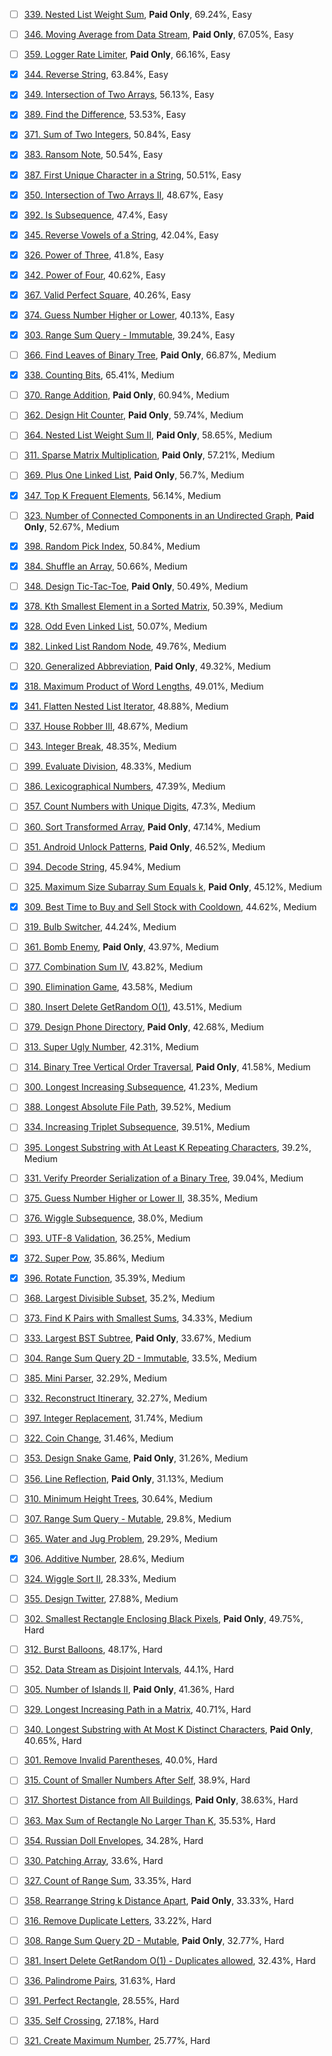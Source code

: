 - [ ] [339. Nested List Weight Sum](https://leetcode.com/problems/nested-list-weight-sum/), **Paid Only**, 69.24%, Easy

- [ ] [346. Moving Average from Data Stream](https://leetcode.com/problems/moving-average-from-data-stream/), **Paid Only**, 67.05%, Easy

- [ ] [359. Logger Rate Limiter](https://leetcode.com/problems/logger-rate-limiter/), **Paid Only**, 66.16%, Easy

- [x] [344. Reverse String](https://leetcode.com/problems/reverse-string/), 63.84%, Easy

- [x] [349. Intersection of Two Arrays](https://leetcode.com/problems/intersection-of-two-arrays/), 56.13%, Easy

- [x] [389. Find the Difference](https://leetcode.com/problems/find-the-difference/), 53.53%, Easy

- [x] [371. Sum of Two Integers](https://leetcode.com/problems/sum-of-two-integers/), 50.84%, Easy

- [x] [383. Ransom Note](https://leetcode.com/problems/ransom-note/), 50.54%, Easy

- [x] [387. First Unique Character in a String](https://leetcode.com/problems/first-unique-character-in-a-string/), 50.51%, Easy

- [x] [350. Intersection of Two Arrays II](https://leetcode.com/problems/intersection-of-two-arrays-ii/), 48.67%, Easy

- [x] [392. Is Subsequence](https://leetcode.com/problems/is-subsequence/), 47.4%, Easy

- [x] [345. Reverse Vowels of a String](https://leetcode.com/problems/reverse-vowels-of-a-string/), 42.04%, Easy

- [x] [326. Power of Three](https://leetcode.com/problems/power-of-three/), 41.8%, Easy

- [x] [342. Power of Four](https://leetcode.com/problems/power-of-four/), 40.62%, Easy

- [x] [367. Valid Perfect Square](https://leetcode.com/problems/valid-perfect-square/), 40.26%, Easy

- [x] [374. Guess Number Higher or Lower](https://leetcode.com/problems/guess-number-higher-or-lower/), 40.13%, Easy

- [x] [303. Range Sum Query - Immutable](https://leetcode.com/problems/range-sum-query-immutable/), 39.24%, Easy

- [ ] [366. Find Leaves of Binary Tree](https://leetcode.com/problems/find-leaves-of-binary-tree/), **Paid Only**, 66.87%, Medium

- [x] [338. Counting Bits](https://leetcode.com/problems/counting-bits/), 65.41%, Medium

- [ ] [370. Range Addition](https://leetcode.com/problems/range-addition/), **Paid Only**, 60.94%, Medium

- [ ] [362. Design Hit Counter](https://leetcode.com/problems/design-hit-counter/), **Paid Only**, 59.74%, Medium

- [ ] [364. Nested List Weight Sum II](https://leetcode.com/problems/nested-list-weight-sum-ii/), **Paid Only**, 58.65%, Medium

- [ ] [311. Sparse Matrix Multiplication](https://leetcode.com/problems/sparse-matrix-multiplication/), **Paid Only**, 57.21%, Medium

- [ ] [369. Plus One Linked List](https://leetcode.com/problems/plus-one-linked-list/), **Paid Only**, 56.7%, Medium

- [x] [347. Top K Frequent Elements](https://leetcode.com/problems/top-k-frequent-elements/), 56.14%, Medium

- [ ] [323. Number of Connected Components in an Undirected Graph](https://leetcode.com/problems/number-of-connected-components-in-an-undirected-graph/), **Paid Only**, 52.67%, Medium

- [x] [398. Random Pick Index](https://leetcode.com/problems/random-pick-index/), 50.84%, Medium

- [x] [384. Shuffle an Array](https://leetcode.com/problems/shuffle-an-array/), 50.66%, Medium

- [ ] [348. Design Tic-Tac-Toe](https://leetcode.com/problems/design-tic-tac-toe/), **Paid Only**, 50.49%, Medium

- [x] [378. Kth Smallest Element in a Sorted Matrix](https://leetcode.com/problems/kth-smallest-element-in-a-sorted-matrix/), 50.39%, Medium

- [x] [328. Odd Even Linked List](https://leetcode.com/problems/odd-even-linked-list/), 50.07%, Medium

- [x] [382. Linked List Random Node](https://leetcode.com/problems/linked-list-random-node/), 49.76%, Medium

- [ ] [320. Generalized Abbreviation](https://leetcode.com/problems/generalized-abbreviation/), **Paid Only**, 49.32%, Medium

- [x] [318. Maximum Product of Word Lengths](https://leetcode.com/problems/maximum-product-of-word-lengths/), 49.01%, Medium

- [x] [341. Flatten Nested List Iterator](https://leetcode.com/problems/flatten-nested-list-iterator/), 48.88%, Medium

- [ ] [337. House Robber III](https://leetcode.com/problems/house-robber-iii/), 48.67%, Medium

- [ ] [343. Integer Break](https://leetcode.com/problems/integer-break/), 48.35%, Medium

- [ ] [399. Evaluate Division](https://leetcode.com/problems/evaluate-division/), 48.33%, Medium

- [ ] [386. Lexicographical Numbers](https://leetcode.com/problems/lexicographical-numbers/), 47.39%, Medium

- [ ] [357. Count Numbers with Unique Digits](https://leetcode.com/problems/count-numbers-with-unique-digits/), 47.3%, Medium

- [ ] [360. Sort Transformed Array](https://leetcode.com/problems/sort-transformed-array/), **Paid Only**, 47.14%, Medium

- [ ] [351. Android Unlock Patterns](https://leetcode.com/problems/android-unlock-patterns/), **Paid Only**, 46.52%, Medium

- [ ] [394. Decode String](https://leetcode.com/problems/decode-string/), 45.94%, Medium

- [ ] [325. Maximum Size Subarray Sum Equals k](https://leetcode.com/problems/maximum-size-subarray-sum-equals-k/), **Paid Only**, 45.12%, Medium

- [x] [309. Best Time to Buy and Sell Stock with Cooldown](https://leetcode.com/problems/best-time-to-buy-and-sell-stock-with-cooldown/), 44.62%, Medium

- [ ] [319. Bulb Switcher](https://leetcode.com/problems/bulb-switcher/), 44.24%, Medium

- [ ] [361. Bomb Enemy](https://leetcode.com/problems/bomb-enemy/), **Paid Only**, 43.97%, Medium

- [ ] [377. Combination Sum IV](https://leetcode.com/problems/combination-sum-iv/), 43.82%, Medium

- [ ] [390. Elimination Game](https://leetcode.com/problems/elimination-game/), 43.58%, Medium

- [ ] [380. Insert Delete GetRandom O(1)](https://leetcode.com/problems/insert-delete-getrandom-o1/), 43.51%, Medium

- [ ] [379. Design Phone Directory](https://leetcode.com/problems/design-phone-directory/), **Paid Only**, 42.68%, Medium

- [ ] [313. Super Ugly Number](https://leetcode.com/problems/super-ugly-number/), 42.31%, Medium

- [ ] [314. Binary Tree Vertical Order Traversal](https://leetcode.com/problems/binary-tree-vertical-order-traversal/), **Paid Only**, 41.58%, Medium

- [ ] [300. Longest Increasing Subsequence](https://leetcode.com/problems/longest-increasing-subsequence/), 41.23%, Medium

- [ ] [388. Longest Absolute File Path](https://leetcode.com/problems/longest-absolute-file-path/), 39.52%, Medium

- [ ] [334. Increasing Triplet Subsequence](https://leetcode.com/problems/increasing-triplet-subsequence/), 39.51%, Medium

- [ ] [395. Longest Substring with At Least K Repeating Characters](https://leetcode.com/problems/longest-substring-with-at-least-k-repeating-characters/), 39.2%, Medium

- [ ] [331. Verify Preorder Serialization of a Binary Tree](https://leetcode.com/problems/verify-preorder-serialization-of-a-binary-tree/), 39.04%, Medium

- [ ] [375. Guess Number Higher or Lower II](https://leetcode.com/problems/guess-number-higher-or-lower-ii/), 38.35%, Medium

- [ ] [376. Wiggle Subsequence](https://leetcode.com/problems/wiggle-subsequence/), 38.0%, Medium

- [ ] [393. UTF-8 Validation](https://leetcode.com/problems/utf-8-validation/), 36.25%, Medium

- [x] [372. Super Pow](https://leetcode.com/problems/super-pow/), 35.86%, Medium

- [x] [396. Rotate Function](https://leetcode.com/problems/rotate-function/), 35.39%, Medium

- [ ] [368. Largest Divisible Subset](https://leetcode.com/problems/largest-divisible-subset/), 35.2%, Medium

- [ ] [373. Find K Pairs with Smallest Sums](https://leetcode.com/problems/find-k-pairs-with-smallest-sums/), 34.33%, Medium

- [ ] [333. Largest BST Subtree](https://leetcode.com/problems/largest-bst-subtree/), **Paid Only**, 33.67%, Medium

- [ ] [304. Range Sum Query 2D - Immutable](https://leetcode.com/problems/range-sum-query-2d-immutable/), 33.5%, Medium

- [ ] [385. Mini Parser](https://leetcode.com/problems/mini-parser/), 32.29%, Medium

- [ ] [332. Reconstruct Itinerary](https://leetcode.com/problems/reconstruct-itinerary/), 32.27%, Medium

- [ ] [397. Integer Replacement](https://leetcode.com/problems/integer-replacement/), 31.74%, Medium

- [ ] [322. Coin Change](https://leetcode.com/problems/coin-change/), 31.46%, Medium

- [ ] [353. Design Snake Game](https://leetcode.com/problems/design-snake-game/), **Paid Only**, 31.26%, Medium

- [ ] [356. Line Reflection](https://leetcode.com/problems/line-reflection/), **Paid Only**, 31.13%, Medium

- [ ] [310. Minimum Height Trees](https://leetcode.com/problems/minimum-height-trees/), 30.64%, Medium

- [ ] [307. Range Sum Query - Mutable](https://leetcode.com/problems/range-sum-query-mutable/), 29.8%, Medium

- [ ] [365. Water and Jug Problem](https://leetcode.com/problems/water-and-jug-problem/), 29.29%, Medium

- [x] [306. Additive Number](https://leetcode.com/problems/additive-number/), 28.6%, Medium

- [ ] [324. Wiggle Sort II](https://leetcode.com/problems/wiggle-sort-ii/), 28.33%, Medium

- [ ] [355. Design Twitter](https://leetcode.com/problems/design-twitter/), 27.88%, Medium

- [ ] [302. Smallest Rectangle Enclosing Black Pixels](https://leetcode.com/problems/smallest-rectangle-enclosing-black-pixels/), **Paid Only**, 49.75%, Hard

- [ ] [312. Burst Balloons](https://leetcode.com/problems/burst-balloons/), 48.17%, Hard

- [ ] [352. Data Stream as Disjoint Intervals](https://leetcode.com/problems/data-stream-as-disjoint-intervals/), 44.1%, Hard

- [ ] [305. Number of Islands II](https://leetcode.com/problems/number-of-islands-ii/), **Paid Only**, 41.36%, Hard

- [ ] [329. Longest Increasing Path in a Matrix](https://leetcode.com/problems/longest-increasing-path-in-a-matrix/), 40.71%, Hard

- [ ] [340. Longest Substring with At Most K Distinct Characters](https://leetcode.com/problems/longest-substring-with-at-most-k-distinct-characters/), **Paid Only**, 40.65%, Hard

- [ ] [301. Remove Invalid Parentheses](https://leetcode.com/problems/remove-invalid-parentheses/), 40.0%, Hard

- [ ] [315. Count of Smaller Numbers After Self](https://leetcode.com/problems/count-of-smaller-numbers-after-self/), 38.9%, Hard

- [ ] [317. Shortest Distance from All Buildings](https://leetcode.com/problems/shortest-distance-from-all-buildings/), **Paid Only**, 38.63%, Hard

- [ ] [363. Max Sum of Rectangle No Larger Than K](https://leetcode.com/problems/max-sum-of-rectangle-no-larger-than-k/), 35.53%, Hard

- [ ] [354. Russian Doll Envelopes](https://leetcode.com/problems/russian-doll-envelopes/), 34.28%, Hard

- [ ] [330. Patching Array](https://leetcode.com/problems/patching-array/), 33.6%, Hard

- [ ] [327. Count of Range Sum](https://leetcode.com/problems/count-of-range-sum/), 33.35%, Hard

- [ ] [358. Rearrange String k Distance Apart](https://leetcode.com/problems/rearrange-string-k-distance-apart/), **Paid Only**, 33.33%, Hard

- [ ] [316. Remove Duplicate Letters](https://leetcode.com/problems/remove-duplicate-letters/), 33.22%, Hard

- [ ] [308. Range Sum Query 2D - Mutable](https://leetcode.com/problems/range-sum-query-2d-mutable/), **Paid Only**, 32.77%, Hard

- [ ] [381. Insert Delete GetRandom O(1) - Duplicates allowed](https://leetcode.com/problems/insert-delete-getrandom-o1-duplicates-allowed/), 32.43%, Hard

- [ ] [336. Palindrome Pairs](https://leetcode.com/problems/palindrome-pairs/), 31.63%, Hard

- [ ] [391. Perfect Rectangle](https://leetcode.com/problems/perfect-rectangle/), 28.55%, Hard

- [ ] [335. Self Crossing](https://leetcode.com/problems/self-crossing/), 27.18%, Hard

- [ ] [321. Create Maximum Number](https://leetcode.com/problems/create-maximum-number/), 25.77%, Hard

